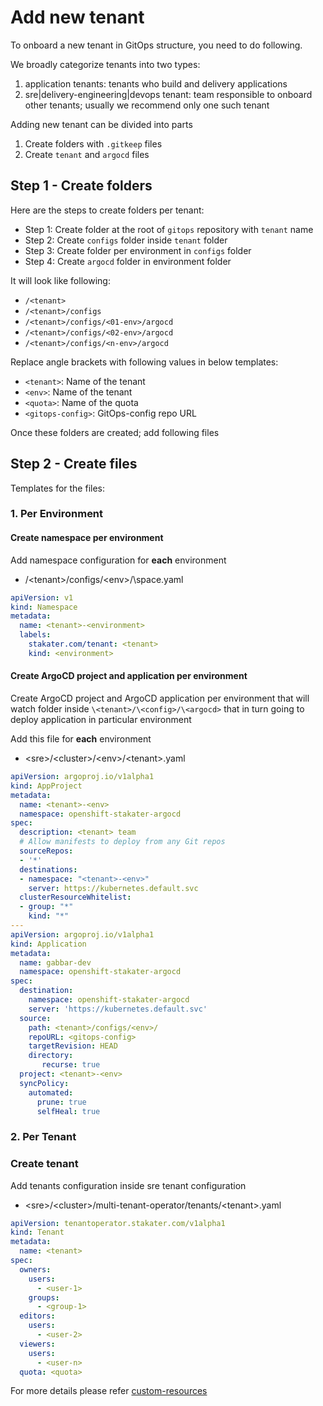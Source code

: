 # Add new tenant

To onboard a new tenant in GitOps structure, you need to do following.

We broadly categorize tenants into two types:

1. application tenants: tenants who build and delivery applications
2. sre|delivery-engineering|devops tenant: team responsible to onboard other tenants; usually we recommend only one such tenant

Adding new tenant can be divided into parts

1. Create folders with `.gitkeep` files
2. Create `tenant` and `argocd` files

## Step 1 - Create folders

Here are the steps to create folders per tenant:

- Step 1: Create folder at the root of `gitops` repository with `tenant` name
- Step 2: Create `configs` folder inside `tenant` folder
- Step 3: Create folder per environment in `configs` folder
- Step 4: Create `argocd` folder in environment folder

It will look like following:

- `/<tenant>`
- `/<tenant>/configs`
- `/<tenant>/configs/<01-env>/argocd`
- `/<tenant>/configs/<02-env>/argocd`
- `/<tenant>/configs/<n-env>/argocd`

Replace angle brackets with following values in below templates:

- `<tenant>`: Name of the tenant
- `<env>`:  Name of the tenant
- `<quota>`: Name of the quota
- `<gitops-config>`: GitOps-config repo URL

Once these folders are created; add following files

## Step 2 - Create files

Templates for the files:

### 1. Per Environment

#### Create namespace per environment

Add namespace configuration for **each** environment

- /\<tenant>/configs/\<env>/\space.yaml

```yaml
apiVersion: v1
kind: Namespace
metadata:
  name: <tenant>-<environment>
  labels:
    stakater.com/tenant: <tenant>
    kind: <environment>
```

#### Create ArgoCD project and application per environment

Create ArgoCD project and ArgoCD application per environment that will watch folder inside `\<tenant>/\<config>/\<argocd>` that in turn going to deploy application in particular environment

Add this file for **each** environment

- \<sre>/\<cluster>/\<env>/\<tenant>.yaml

``` yaml
apiVersion: argoproj.io/v1alpha1
kind: AppProject
metadata:
  name: <tenant>-<env>
  namespace: openshift-stakater-argocd
spec:
  description: <tenant> team
  # Allow manifests to deploy from any Git repos
  sourceRepos:
  - '*'
  destinations:
  - namespace: "<tenant>-<env>"
    server: https://kubernetes.default.svc
  clusterResourceWhitelist:
  - group: "*"
    kind: "*"
---
apiVersion: argoproj.io/v1alpha1
kind: Application
metadata:
  name: gabbar-dev
  namespace: openshift-stakater-argocd
spec:
  destination:
    namespace: openshift-stakater-argocd
    server: 'https://kubernetes.default.svc'
  source:
    path: <tenant>/configs/<env>/
    repoURL: <gitops-config>
    targetRevision: HEAD
    directory:
       recurse: true
  project: <tenant>-<env>
  syncPolicy:
    automated:
      prune: true
      selfHeal: true
```

### 2. Per Tenant

### Create tenant

Add tenants configuration inside sre tenant configuration

- \<sre>/\<cluster>/multi-tenant-operator/tenants/\<tenant>.yaml

``` yaml
apiVersion: tenantoperator.stakater.com/v1alpha1
kind: Tenant
metadata:
  name: <tenant>
spec:
  owners:
    users:
      - <user-1>
    groups:
      - <group-1>
  editors:
    users:
      - <user-2>
  viewers:
    users:
      - <user-n>
  quota: <quota>
```

For more details please refer [custom-resources](../multi-tenant-operator/customresources.md#_2-tenant)
